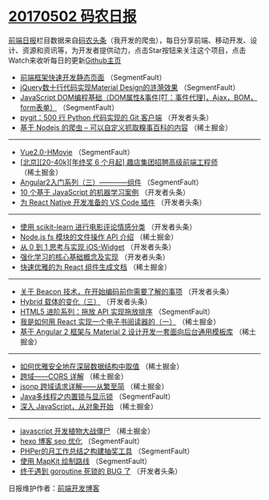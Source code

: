 # [20170502 码农日报](02.md)

[前端日报](http://caibaojian.com/c/news)栏目数据来自[码农头条](http://hao.caibaojian.com/)（我开发的爬虫），每日分享前端、移动开发、设计、资源和资讯等，为开发者提供动力，点击Star按钮来关注这个项目，点击Watch来收听每日的更新[Github主页](https://github.com/kujian/frontendDaily)
* [前端框架快速开发静态页面](http://hao.caibaojian.com/36761.html) （SegmentFault）
* [jQuery数十行代码实现Material Design的涟漪效果](http://hao.caibaojian.com/36763.html) （SegmentFault）
* [JavaScript DOM编程基础（DOM属性&amp;事件[叮：事件代理]，Ajax，BOM，form表单）](http://hao.caibaojian.com/36757.html) （SegmentFault）
* [pygit：500 行 Python 代码实现的 Git 客户端](http://hao.caibaojian.com/36780.html) （开发者头条）
* [基于 Nodejs 的爬虫 &#8211; 可以自定义抓取糗事百科的内容](http://hao.caibaojian.com/36732.html) （稀土掘金）

***
* [Vue2.0-HMovie](http://hao.caibaojian.com/36762.html) （SegmentFault）
* [[北京][20-40k][年终奖 6 个月起] 趣店集团招聘高级前端工程师](http://hao.caibaojian.com/36734.html) （稀土掘金）
* [Angular2入门系列（三）————组件](http://hao.caibaojian.com/36765.html) （SegmentFault）
* [10 个基于 JavaScript 的机器学习案例](http://hao.caibaojian.com/36777.html) （开发者头条）
* [为 React Native 开发准备的 VS Code 插件](http://hao.caibaojian.com/36778.html) （开发者头条）

***
* [使用 scikit-learn 进行电影评论情感分类](http://hao.caibaojian.com/36793.html) （开发者头条）
* [Node.js fs 模块的文件操作 API 介绍](http://hao.caibaojian.com/36731.html) （稀土掘金）
* [从 0 到 1 思考与实现 iOS-Widget](http://hao.caibaojian.com/36794.html) （开发者头条）
* [强化学习的核心基础概念及实现](http://hao.caibaojian.com/36795.html) （开发者头条）
* [快速优雅的为 React 组件生成文档](http://hao.caibaojian.com/36733.html) （稀土掘金）

***
* [关于 Beacon 技术，在开始编码前你需要了解的事项](http://hao.caibaojian.com/36796.html) （开发者头条）
* [Hybrid 载体的变化（三）](http://hao.caibaojian.com/36797.html) （开发者头条）
* [HTML5 进阶系列：拖放 API 实现拖放排序](http://hao.caibaojian.com/36755.html) （SegmentFault）
* [我是如何用 React 实现一个电子书阅读器的（一）](http://hao.caibaojian.com/36729.html) （稀土掘金）
* [基于 Angular 2 框架与 Material 2 设计开发一套面向后台通用模板库](http://hao.caibaojian.com/36730.html) （稀土掘金）

***
* [如何优雅安全地在深层数据结构中取值](http://hao.caibaojian.com/36722.html) （稀土掘金）
* [跨域——CORS 详解](http://hao.caibaojian.com/36723.html) （稀土掘金）
* [jsonp 跨域请求详解——从繁至简](http://hao.caibaojian.com/36724.html) （稀土掘金）
* [Java多线程之内置锁与显示锁](http://hao.caibaojian.com/36766.html) （SegmentFault）
* [深入 JavaScript，从对象开始](http://hao.caibaojian.com/36727.html) （稀土掘金）

***
* [javascript 开发植物大战僵尸](http://hao.caibaojian.com/36728.html) （稀土掘金）
* [hexo 博客 seo 优化](http://hao.caibaojian.com/36769.html) （SegmentFault）
* [PHPer的月工作总结之构建抽奖工具](http://hao.caibaojian.com/36759.html) （SegmentFault）
* [使用 MapKit 绘制路线](http://hao.caibaojian.com/36770.html) （SegmentFault）
* [终于遇到 goroutine 死锁的 BUG 了](http://hao.caibaojian.com/36781.html) （开发者头条）

日报维护作者：[前端开发博客](http://caibaojian.com/) 